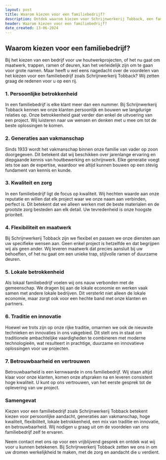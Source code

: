 ```yaml
---
layout: post
title: Waarom kiezen voor een familiebedrijf?
description: Ontdek waarom kiezen voor Schrijnwerkerij Tobback, een familiebedrijf sinds 1933, garant staat voor persoonlijke service, vakmanschap, en duurzame kwaliteit. Lees meer!
header: Waarom kiezen voor een familiebedrijf?
date_created: 13-06-2024
---
```


## Waarom kiezen voor een familiebedrijf?
Bij het kiezen van een bedrijf voor uw houtwerkprojecten, of het nu gaat om maatwerk, trappen, ramen of deuren, kan het verleidelijk zijn om te gaan voor grote namen. Maar heeft u wel eens nagedacht over de voordelen van het kiezen voor een familiebedrijf zoals Schrijnwerkerij Tobback? Wij zetten graag de redenen voor u op een rij.

### 1. Persoonlijke betrokkenheid
In een familiebedrijf is elke klant meer dan een nummer. Bij Schrijnwerkerij Tobback kennen we onze klanten persoonlijk en bouwen we langdurige relaties op. Onze betrokkenheid gaat verder dan enkel de uitvoering van een project. Wij luisteren naar uw wensen en denken met u mee om tot de beste oplossingen te komen.

### 2. Generaties aan vakmanschap
Sinds 1933 wordt het vakmanschap binnen onze familie van vader op zoon doorgegeven. Dit betekent dat wij beschikken over jarenlange ervaring en diepgaande kennis van houtbewerking en schrijnwerk. Elke generatie voegt iets toe aan de expertise, waardoor we altijd kunnen bouwen op een stevig fundament van kennis en kunde.

### 3. Kwaliteit en zorg
In een familiebedrijf ligt de focus op kwaliteit. Wij hechten waarde aan onze reputatie en willen dat elk project waar we onze naam aan verbinden, perfect is. Dit betekent dat we alleen werken met de beste materialen en de grootste zorg besteden aan elk detail. Uw tevredenheid is onze hoogste prioriteit.

### 4. Flexibiliteit en maatwerk
Bij Schrijnwerkerij Tobback zijn we flexibel en passen we onze diensten aan uw specifieke wensen aan. Geen enkel project is hetzelfde en dat begrijpen wij als geen ander. Wij leveren maatwerk dat precies aansluit bij uw behoeften, of het nu gaat om een unieke trap, stijlvolle ramen of duurzame deuren.

### 5. Lokale betrokkenheid
Als lokaal familiebedrijf voelen wij ons nauw verbonden met de gemeenschap. We dragen bij aan de lokale economie en werken vaak samen met andere lokale bedrijven. Dit versterkt niet alleen de lokale economie, maar zorgt ook voor een hechte band met onze klanten en partners.

### 6. Traditie en innovatie
Hoewel we trots zijn op onze rijke traditie, omarmen we ook de nieuwste technieken en innovaties in ons vakgebied. Dit stelt ons in staat om traditionele ambachtelijke vaardigheden te combineren met moderne technologieën, wat resulteert in prachtige, duurzame en innovatieve oplossingen voor uw projecten.

### 7. Betrouwbaarheid en vertrouwen
Betrouwbaarheid is een kernwaarde in ons familiebedrijf. Wij staan altijd klaar voor onze klanten, komen onze afspraken na en leveren consistent hoge kwaliteit. U kunt op ons vertrouwen, van het eerste gesprek tot de oplevering van uw project.

### Samengevat
Kiezen voor een familiebedrijf zoals Schrijnwerkerij Tobback betekent kiezen voor persoonlijke aandacht, generaties aan vakmanschap, hoge kwaliteit, flexibiliteit, lokale betrokkenheid, een mix van traditie en innovatie, en betrouwbaarheid. Wij nodigen u graag uit om de voordelen van ons familiebedrijf zelf te ervaren.

Neem contact met ons op voor een vrijblijvend gesprek en ontdek wat wij voor u kunnen betekenen. Bij Schrijnwerkerij Tobback zetten we ons in om uw dromen werkelijkheid te maken, met de zorg en aandacht die u verdient.